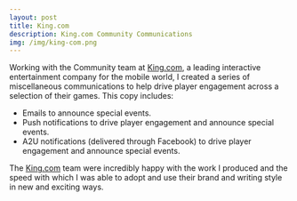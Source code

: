 ```yaml
---
layout: post
title: King.com
description: King.com Community Communications
img: /img/king-com.png
---
```


Working with the Community team at [King.com](http://company.king.com/), a leading interactive entertainment company for the mobile world, I created a series of miscellaneous communications to help drive player engagement across a selection of their games. This copy includes:

- Emails to announce special events.
- Push notifications to drive player engagement and announce special events.
- A2U notifications (delivered through Facebook) to drive player engagement and announce special events.

The [King.com](http://company.king.com/) team were incredibly happy with the work I produced and the speed with which I was able to adopt and use their brand and writing style in new and exciting ways.